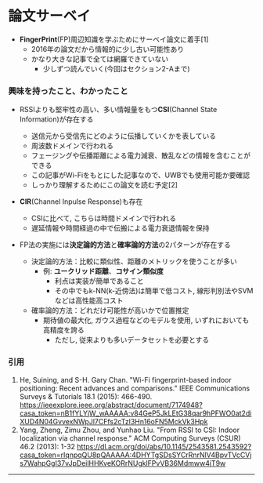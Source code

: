 # 論文サーベイ
- **FingerPrint**(FP)周辺知識を学ぶためにサーベイ論文に着手[1]
	- 2016年の論文だから情報的に少し古い可能性あり
 	- かなり大きな記事で全ては網羅できていない
  		- 少しずつ読んでいく(今回はセクション2-Aまで)

### 興味を持ったこと、わかったこと
- RSSIよりも堅牢性の高い、多い情報量をもつ**CSI**(Channel State Information)が存在する
	- 送信元から受信先にどのように伝播していくかを表している
 	- 周波数ドメインで行われる 
    - フェージングや伝播距離による電力減衰、散乱などの情報を含むことができる
    - この記事がWi-Fiをもとにした記事なので、UWBでも使用可能か要確認
    - しっかり理解するためにこの論文を読む予定[2]

- **CIR**(Channel Inpulse Response)も存在
	- CSIに比べて, こちらは時間ドメインで行われる
 	- 遅延情報や時間経過の中で伝搬による電力衰退情報を保持
      
- FP法の実施には**決定論的方法**と**確率論的方法**の2パターンが存在する
	- 決定論的方法：比較に類似性、距離のメトリックを使うことが多い
 		- 例: **ユークリッド距離**、**コサイン類似度**
     		- 利点は実装が簡単であること
			- その中でもk-NN(k-近傍法)は簡単で低コスト, 線形判別法やSVMなどは高性能高コスト
	- 確率論的方法：どれだけ可能性が高いかで位置推定
   		- 期待値の最大化, ガウス過程などのモデルを使用, いずれにおいても高精度を誇る
     		- ただし, 従来よりも多いデータセットを必要とする


### 引用
1. He, Suining, and S-H. Gary Chan. "Wi-Fi fingerprint-based indoor positioning: Recent advances and comparisons." IEEE Communications Surveys & Tutorials 18.1 (2015): 466-490.
https://ieeexplore.ieee.org/abstract/document/7174948?casa_token=nB1fYLYjW_wAAAAA:v84GeP5JkLEtG38qar9hPFWO0at2diXUD4N04GvvexNWpJl7CFfs2cTzl3Hn16oFN5MckVk3Hpk
2. Yang, Zheng, Zimu Zhou, and Yunhao Liu. "From RSSI to CSI: Indoor localization via channel response." ACM Computing Surveys (CSUR) 46.2 (2013): 1-32
https://dl.acm.org/doi/abs/10.1145/2543581.2543592?casa_token=rIqnpqQU8pQAAAAA:4DHYTgSDsSYCrRnrNlV4BpvTVcCVjs7WahpGgI37vJpDeilHHKveKORrNUgklFPvVB36Mdmww4jT9w
---
